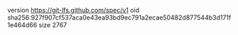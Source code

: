 version https://git-lfs.github.com/spec/v1
oid sha256:927f907cf537aca0e43ea93bd9ec791a2ecae50482d877544b3d171f1e464d66
size 2767

